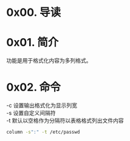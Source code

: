 # 0x00. 导读

# 0x01. 简介

功能是用于格式化内容为多列格式。

# 0x02. 命令

-c 设置输出格式化为显示列宽  
-s 设置自定义间隔符  
-t 默认以空格作为分隔符以表格格式列出文件内容  

```bash
column -s":" -t /etc/passwd
```